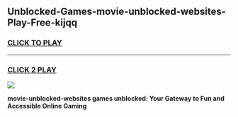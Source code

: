 
## Unblocked-Games-movie-unblocked-websites-Play-Free-kijqq
<h3>
<a href="https://premium76.site?title=movie-unblocked-websites&ref=18A1">CLICK TO PLAY</a></h3>
<hr>

<h3>
<a href="https://premium76.site?title=movie-unblocked-websites&ref=18A1">CLICK 2 PLAY</a>
  
</h3>

<a href="https://premium76.site?title=movie-unblocked-websites&ref=18A1"><img src="https://clearcache.store/games.png"></a>


**movie-unblocked-websites games unblocked: Your Gateway to Fun and Accessible Online Gaming**
